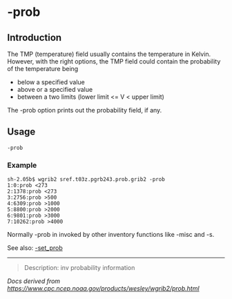 # -prob

## Introduction

The TMP (temperature) field usually contains the temperature
in Kelvin. However, with the right options, the TMP field
could contain the probability of the temperature being

- below a specified value
- above or a specified value
- between a two limits (lower limit <= V < upper limit)

The -prob option prints out the probability
field, if any.

## Usage

```
-prob
```

### Example

```
sh-2.05b$ wgrib2 sref.t03z.pgrb243.prob.grib2 -prob
1:0:prob <273
2:1378:prob <273
3:2756:prob >500
4:6309:prob >1000
5:8800:prob >2000
6:9801:prob >3000
7:10262:prob >4000
```

Normally -prob in invoked by other
inventory functions like -misc and
-s.

See also:
[-set_prob](./set_prob.md)

---

> Description: inv probability information

_Docs derived from <https://www.cpc.ncep.noaa.gov/products/wesley/wgrib2/prob.html>_

